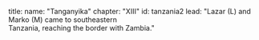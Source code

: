 title: 
    name: "Tanganyika"
    chapter: "XIII"
id: tanzania2
lead: "Lazar (L) and Marko (M) came to southeastern<br>Tanzania, reaching the border with Zambia."